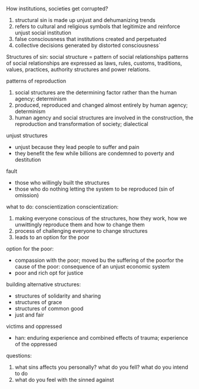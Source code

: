 How institutions, societies get corrupted?
1. structural sin is made up unjust and dehumanizing trends
2. refers to cultural and religious symbols that legitimize and reinforce unjust social institution
3. false consciousness that institutions created and perpetuated
4. collective decisions generated by distorted consciousness`

Structures of sin:
social structure = pattern of social relationships
patterns of social relationships are expressed as laws, rules, customs, traditions, values, practices, authority structures and power relations.

patterns of reproduction
1. social structures are the determining factor rather than the human agency; determinism
2. produced, reproduced and changed almost entirely by human agency; determinism
3. human agency and social structures are involved in the construction, the reproduction and transformation of society; dialectical

unjust structures
* unjust because they lead people to suffer and pain
* they benefit the few  while billions are condemned to poverty and destitution

fault
* those who willingly built the structures
* those who do nothing letting the system to be reproduced (sin of omission)

what to do: conscientization
conscientization:
1. making everyone conscious of the structures, how they work, how we unwittingly reproduce them and how to change them
2. process of challenging everyone to change structures
3. leads to an option for the poor

option for the poor:
* compassion with the poor; moved bu the suffering of the poorfor the cause of the poor: consequence of an unjust economic system
* poor and rich opt for justice

building alternative structures:
* structures of solidarity and sharing
* structures of grace
* structures of common good
* just and fair

victims and oppressed
* han: enduring experience and combined effects of trauma; experience of the oppressed

questions:
1. what sins affects you personally? what do you fell? what do you intend to do
2. what do you feel with the sinned against